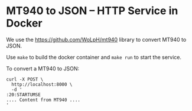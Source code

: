 MT940 to JSON – HTTP Service in Docker
======================================

We use the https://github.com/WoLpH/mt940 library to convert MT940 to JSON.

Use `make` to build the docker container and `make run` to start the service.

To convert a MT940 to JSON:

```
curl -X POST \
  http://localhost:8000 \
  -d '
:20:STARTUMSE
.... Content from MT940 ....
'
```
